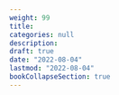 ```yaml
---
weight: 99
title: 
categories: null
description: 
draft: true
date: "2022-08-04"
lastmod: "2022-08-04"
bookCollapseSection: true
---
```


